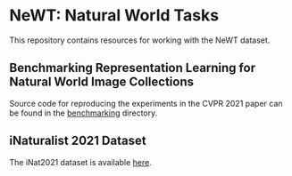 # NeWT: Natural World Tasks

This repository contains resources for working with the NeWT dataset. 

## Benchmarking Representation Learning for Natural World Image Collections

Source code for reproducing the experiments in the CVPR 2021 paper can be found in the [benchmarking](benchmarking/) directory. 

## iNaturalist 2021 Dataset

The iNat2021 dataset is available [here](https://github.com/visipedia/inat_comp/tree/master/2021).


